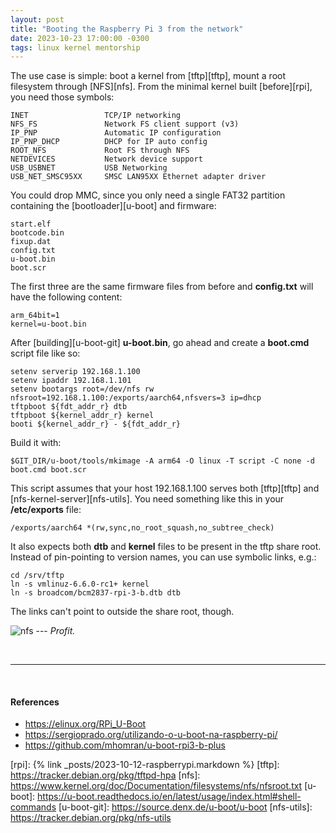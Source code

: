 ```yaml
---
layout: post
title: "Booting the Raspberry Pi 3 from the network"
date: 2023-10-23 17:00:00 -0300
tags: linux kernel mentorship
---
```


The use case is simple: boot a kernel from [tftp][tftp], mount a root filesystem through
[NFS][nfs]. From the minimal kernel built [before][rpi], you need those symbols:

```
INET                 TCP/IP networking
NFS_FS               Network FS client support (v3)
IP_PNP               Automatic IP configuration
IP_PNP_DHCP          DHCP for IP auto config
ROOT_NFS             Root FS through NFS
NETDEVICES           Network device support
USB_USBNET           USB Networking
USB_NET_SMSC95XX     SMSC LAN95XX Ethernet adapter driver
```

You could drop MMC, since you only need a single FAT32 partition containing the
[bootloader][u-boot] and firmware:

```
start.elf
bootcode.bin
fixup.dat
config.txt
u-boot.bin
boot.scr
```

The first three are the same firmware files from before and **config.txt** will have the
following content:

```
arm_64bit=1
kernel=u-boot.bin
```

After [building][u-boot-git] **u-boot.bin**, go ahead and create a **boot.cmd** script
file like so:

```
setenv serverip 192.168.1.100
setenv ipaddr 192.168.1.101
setenv bootargs root=/dev/nfs rw nfsroot=192.168.1.100:/exports/aarch64,nfsvers=3 ip=dhcp
tftpboot ${fdt_addr_r} dtb
tftpboot ${kernel_addr_r} kernel
booti ${kernel_addr_r} - ${fdt_addr_r}
```

Build it with:

```
$GIT_DIR/u-boot/tools/mkimage -A arm64 -O linux -T script -C none -d boot.cmd boot.scr
```

This script assumes that your host 192.168.1.100 serves both [tftp][tftp] and
[nfs-kernel-server][nfs-utils]. You need something like this in your **/etc/exports** file:

```
/exports/aarch64 *(rw,sync,no_root_squash,no_subtree_check)
```

It also expects both **dtb** and **kernel** files to be present in the tftp share root.
Instead of pin-pointing to version names, you can use symbolic links, e.g.:

```
cd /srv/tftp
ln -s vmlinuz-6.6.0-rc1+ kernel
ln -s broadcom/bcm2837-rpi-3-b.dtb dtb
```

The links can't point to outside the share root, though.

![nfs](/~ricardo/assets/rpi_nfs.png)
--- *Profit.*

&nbsp;

---

&nbsp;

#### References
- <https://elinux.org/RPi_U-Boot>
- <https://sergioprado.org/utilizando-o-u-boot-na-raspberry-pi/>
- <https://github.com/mhomran/u-boot-rpi3-b-plus>


[rpi]: {% link _posts/2023-10-12-raspberrypi.markdown %}
[tftp]: https://tracker.debian.org/pkg/tftpd-hpa
[nfs]: https://www.kernel.org/doc/Documentation/filesystems/nfs/nfsroot.txt
[u-boot]: https://u-boot.readthedocs.io/en/latest/usage/index.html#shell-commands
[u-boot-git]: https://source.denx.de/u-boot/u-boot
[nfs-utils]: https://tracker.debian.org/pkg/nfs-utils
